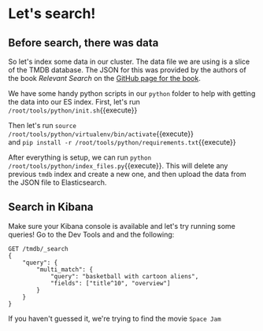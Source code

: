 # Let's search!

## Before search, there was data
So let's index some data in our cluster. The data file we are using is a slice of the TMDB database. The JSON for this was provided by the authors of the book _Relevant Search_ on the [GitHub page for the book](https://github.com/o19s/relevant-search-book).

We have some handy python scripts in our `python` folder to help with getting the data into our ES index. First, let's run `/root/tools/python/init.sh`{{execute}}

Then let's run `source /root/tools/python/virtualenv/bin/activate`{{execute}}<br>
and  `pip install -r /root/tools/python/requirements.txt`{{execute}}

After everything is setup, we can run `python /root/tools/python/index_files.py`{{execute}}. This will delete any previous `tmdb` index and create a new one, and then upload the data from the JSON file to Elasticsearch.

## Search in Kibana
Make sure your Kibana console is available and let's try running some queries! Go to the Dev Tools and and the following:
```
GET /tmdb/_search
{
    "query": {
        "multi_match": {
            "query": "basketball with cartoon aliens",
            "fields": ["title^10", "overview"]
        }
    }
}
```
If you haven't guessed it, we're trying to find the movie `Space Jam`